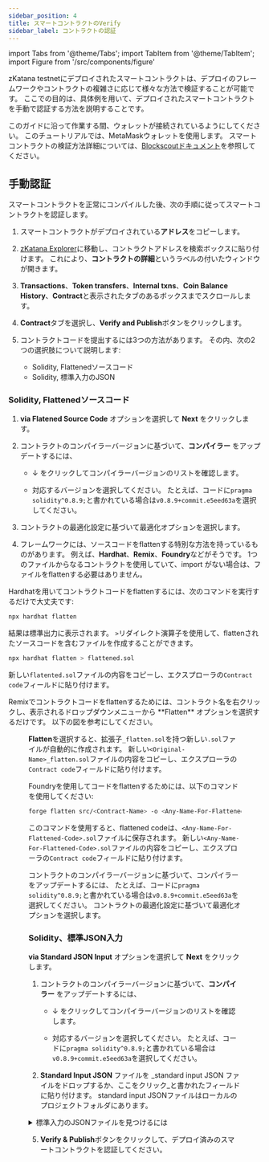 ```yaml
---
sidebar_position: 4
title: スマートコントラクトのVerify
sidebar_label: コントラクトの認証
---
```

import Tabs from '@theme/Tabs';
import TabItem from '@theme/TabItem';
import Figure from '/src/components/figure'

zKatana testnetにデプロイされたスマートコントラクトは、デプロイのフレームワークやコントラクトの複雑さに応じて様々な方法で検証することが可能です。 ここでの目的は、具体例を用いて、デプロイされたスマートコントラクトを手動で認証する方法を説明することです。

このガイドに沿って作業する間、ウォレットが接続されているようにしてください。 このチュートリアルでは、MetaMaskウォレットを使用します。
スマートコントラクトの検証方法詳細については、[Blockscoutドキュメント](https://docs.blockscout.com/for-developers/verify-contracts)を参照してください。

## 手動認証

スマートコントラクトを正常にコンパイルした後、次の手順に従ってスマートコントラクトを認証します。

1. スマートコントラクトがデプロイされている**アドレス**をコピーします。

2. [zKatana Explorer](https://zkatana.blockscout.com)に移動し、コントラクトアドレスを検索ボックスに貼り付けます。 これにより、**コントラクトの詳細**というラベルの付いたウィンドウが開きます。

3. **Transactions**、**Token transfers**、**Internal txns**、**Coin Balance History**、**Contract**と表示されたタブのあるボックスまでスクロールします。

4. **Contract**タブを選択し、**Verify and Publish**ボタンをクリックします。

5. コントラクトコードを提出するには3つの方法があります。 その内、次の2つの選択肢について説明します:
   - Solidity, Flattenedソースコード
   - Solidity, 標準入力のJSON

### Solidity, Flattenedソースコード

1. **via Flatened Source Code** オプションを選択して **Next** をクリックします。
2. コントラクトのコンパイラーバージョンに基づいて、**コンパイラー** をアップデートするには、

   - ↓ をクリックしてコンパイラーバージョンのリストを確認します。

   - 対応するバージョンを選択してください。 たとえば、コードに`pragma solidity^0.8.9;`と書かれている場合は`v0.8.9+commit.e5eed63a`を選択してください。
3. コントラクトの最適化設定に基づいて最適化オプションを選択します。
4. フレームワークには、ソースコードをflattenする特別な方法を持っているものがあります。 例えば、**Hardhat**、**Remix**、**Foundry**などがそうです。 1つのファイルからなるコントラクトを使用していて、import がない場合は、ファイルをflattenする必要はありません。

<Tabs>
<TabItem value="hardhat" label="Hardhat" default>
Hardhatを用いてコントラクトコードをflattenするには、次のコマンドを実行するだけで大丈夫です: 

```bash
npx hardhat flatten
```
結果は標準出力に表示されます。 `>`リダイレクト演算子を使用して、flattenされたソースコードを含むファイルを作成することができます。

```bash
npx hardhat flatten > flattened.sol
```
新しい`flatented.sol`ファイルの内容をコピーし、エクスプローラの`Contract code`フィールドに貼り付けます。 
</TabItem>

<TabItem value="remix" label="Remix">
Remixでコントラクトコードをflattenするためには、コントラクト名を右クリックし、表示されるドロップダウンメニューから **Flatten** オプションを選択するだけです。 以下の図を参考にしてください。

<Figure caption="Selecting the flatten code option" src={require('/docs/build/zkEVM/smart-contracts/img/flatten-code-remix.png').default} width="100%" />

**Flatten**を選択すると、拡張子`_flatten.sol`を持つ新しい`.sol`ファイルが自動的に作成されます。 新しい`<Original-Name>_flatten.sol`ファイルの内容をコピーし、エクスプローラの`Contract code`フィールドに貼り付けます。 
</TabItem>

<TabItem value="foundry" label="Foundry">
Foundryを使用してコードをflattenするためには、以下のコマンドを使用してください: 

```bash
forge flatten src/<Contract-Name> -o <Any-Name-For-Flattened-Code>.sol
```

このコマンドを使用すると、flattened codeは、`<Any-Name-For-Flattened-Code>.sol`ファイルに保存されます。 新しい`<Any-Name-For-Flattened-Code>.sol`ファイルの内容をコピーし、エクスプローラの`Contract code`フィールドに貼り付けます。

コントラクトのコンパイラーバージョンに基づいて、コンパイラーをアップデートするには、 たとえば、コードに`pragma solidity^0.8.9;`と書かれている場合は`v0.8.9+commit.e5eed63a`を選択してください。
コントラクトの最適化設定に基づいて最適化オプションを選択します。 
</TabItem> 
</Tabs>

### Solidity、標準JSON入力

**via Standard JSON Input** オプションを選択して **Next** をクリックします。

1. コントラクトのコンパイラーバージョンに基づいて、**コンパイラー** をアップデートするには、

   - ↓ をクリックしてコンパイラーバージョンのリストを確認します。

   - 対応するバージョンを選択してください。 たとえば、コードに`pragma solidity^0.8.9;`と書かれている場合は`v0.8.9+commit.e5eed63a`を選択してください。

2. **Standard Input JSON** ファイルを _standard input JSON ファイルをドロップするか、ここをクリック_と書かれたフィールドに貼り付けます。 standard input JSONファイルはローカルのプロジェクトフォルダにあります。

<details>
<summary>標準入力のJSONファイルを見つけるには</summary>

1. Hardhatプロジェクトの場合は、`src/build-info`フォルダに移動し、`.json`ファイルを開きます。

<Figure src={require('/docs/build/zkEVM/smart-contracts/img/json.png').default} width="35%" />

2. `input` JSON オブジェクトを探します。 json ファイルをフォーマットして読みやすくします。

3. `input` JSON オブジェクトの値だけを新しいファイルにコピーします

<Figure src={require('/docs/build/zkEVM/smart-contracts/img/input-object.png').default} width="35%" />

4. この新しいファイルを**Drop file of Click here**フィールドにドラッグ&ドロップします。

</details>

5. **Verify & Publish**ボタンをクリックして、デプロイ済みのスマートコントラクトを認証してください。